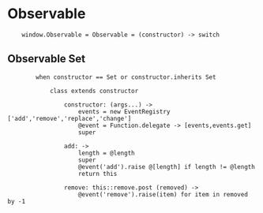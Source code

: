 # Observable

		
		window.Observable = Observable = (constructor) -> switch
		

## Observable Set

			
			when constructor == Set or constructor.inherits Set
			
				class extends constructor
				
					constructor: (args...) ->
						events = new EventRegistry ['add','remove','replace','change']
						@event = Function.delegate -> [events,events.get]
						super
						
					add: ->
						length = @length
						super
						@event('add').raise @[length] if length != @length
						return this
						
					remove: this::remove.post (removed) ->
						@event('remove').raise(item) for item in removed by -1
									
